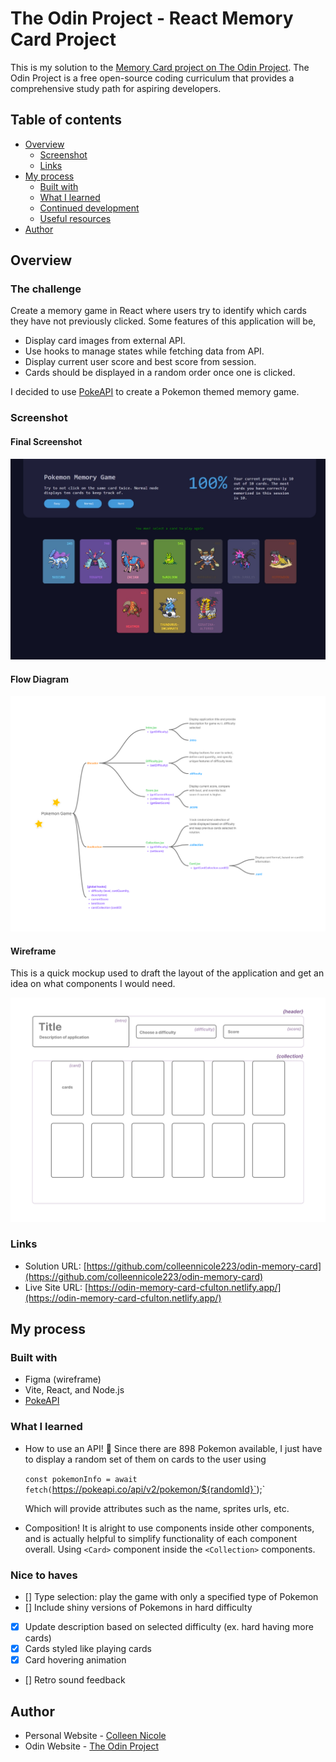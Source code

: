 # The Odin Project - React Memory Card Project
This is my solution to the [Memory Card project on The Odin Project](https://www.theodinproject.com/lessons/node-path-react-new-memory-card). The Odin Project is a free open-source coding curriculum that provides a comprehensive study path for aspiring developers. 

## Table of contents

- [Overview](#overview)
  - [Screenshot](#screenshot)
  - [Links](#links)
- [My process](#my-process)
  - [Built with](#built-with)
  - [What I learned](#what-i-learned)
  - [Continued development](#continued-development)
  - [Useful resources](#useful-resources)
- [Author](#author)

## Overview

### The challenge

Create a memory game in React where users try to identify which cards they have not previously clicked. Some features of this application will be, 

- Display card images from external API. 
- Use hooks to manage states while fetching data from API. 
- Display current user score and best score from session. 
- Cards should be displayed in a random order once one is clicked. 

I decided to use [PokeAPI](https://pokeapi.co/) to create a Pokemon themed memory game.

### Screenshot

#### Final Screenshot

![](./final.jpeg)

#### Flow Diagram 

![](./flowdiagram.png)

#### Wireframe

This is a quick mockup used to draft the layout of the application and get an idea on what components I would need. 

![](./wireframe.png)

### Links

- Solution URL: [https://github.com/colleennicole223/odin-memory-card](https://github.com/colleennicole223/odin-memory-card)
- Live Site URL: [https://odin-memory-card-cfulton.netlify.app/](https://odin-memory-card-cfulton.netlify.app/)

## My process

### Built with

- Figma (wireframe)
- Vite, React, and Node.js
- [PokeAPI](https://pokeapi.co/)

### What I learned

- How to use an API! 🌈 Since there are 898 Pokemon available, I just have to display a random set of them on cards to the user using 
  
  `const pokemonInfo = await fetch(`https://pokeapi.co/api/v2/pokemon/${randomId}`);`

  Which will provide attributes such as the name, sprites urls, etc. 

- Composition! It is alright to use components inside other components, and is actually helpful to simplify functionality of each component overall. Using `<Card>` component inside the `<Collection>` components. 

### Nice to haves

- [] Type selection: play the game with only a specified type of Pokemon
- [] Include shiny versions of Pokemons in hard difficulty
- [X] Update description based on selected difficulty (ex. hard having more cards) 
- [X] Cards styled like playing cards 
- [X] Card hovering animation
- [] Retro sound feedback

## Author

- Personal Website - [Colleen Nicole](https://www.colleennicole.com)
- Odin Website - [The Odin Project](https://www.theodinproject.com)
